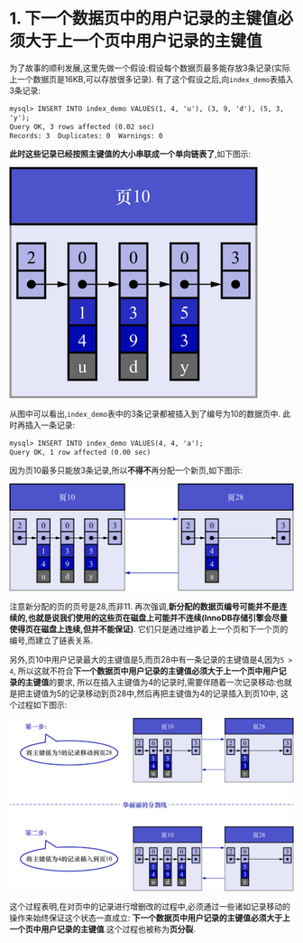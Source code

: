 # 1. 下一个数据页中的用户记录的主键值必须大于上一个页中用户记录的主键值

为了故事的顺利发展,这里先做一个假设:假设每个数据页最多能存放3条记录(实际上一个数据页是16KB,可以存放很多记录).
有了这个假设之后,向`index_demo`表插入3条记录:

```
mysql> INSERT INTO index_demo VALUES(1, 4, 'u'), (3, 9, 'd'), (5, 3, 'y');
Query OK, 3 rows affected (0.02 sec)
Records: 3  Duplicates: 0  Warnings: 0
```

**此时这些记录已经按照主键值的大小串联成一个单向链表了**,如下图示:

![记录组成的单向链表](./img/记录组成的单向链表.jpg)

从图中可以看出,`index_demo`表中的3条记录都被插入到了编号为10的数据页中.
此时再插入一条记录:

```
mysql> INSERT INTO index_demo VALUES(4, 4, 'a');
Query OK, 1 row affected (0.00 sec)
```

因为页10最多只能放3条记录,所以**不得不**再分配一个新页,如下图示:

![为记录分配新页](./img/为记录分配新页.jpg)

注意新分配的页的页号是28,而非11.
再次强调,**新分配的数据页编号可能并不是连续的,也就是说我们使用的这些页在磁盘上可能并不连续(InnoDB存储引擎会尽量使得页在磁盘上连续,但并不能保证)**.
它们只是通过维护着上一个页和下一个页的编号,而建立了链表关系.

另外,页10中用户记录最大的主键值是5,而页28中有一条记录的主键值是4,因为`5 > 4`,
所以这就不符合**下一个数据页中用户记录的主键值必须大于上一个页中用户记录的主键值**的要求,
所以在插入主键值为4的记录时,需要伴随着一次记录移动:也就是把主键值为5的记录移动到页28中,然后再把主键值为4的记录插入到页10中,
这个过程如下图示:

![为记录分配新页的过程](./img/为记录分配新页的过程.jpg)

这个过程表明,在对页中的记录进行增删改的过程中,必须通过一些诸如记录移动的操作来始终保证这个状态一直成立:
**下一个数据页中用户记录的主键值必须大于上一个页中用户记录的主键值**.这个过程也被称为**页分裂**.
